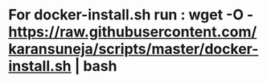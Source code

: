 For docker-install.sh run :
wget -O - https://raw.githubusercontent.com/karansuneja/scripts/master/docker-install.sh | bash
=====================================
